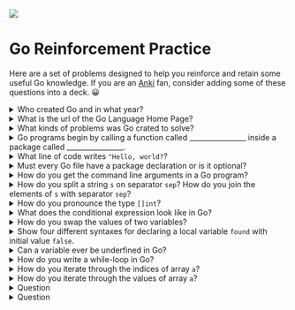 <img src="https://raw.githubusercontent.com/rtoal/polyglot/master/docs/resources/go-logo-64.png">

# Go Reinforcement Practice

Here are a set of problems designed to help you reinforce and retain some useful Go knowledge. If you are an [Anki](https://apps.ankiweb.net/) fan, consider adding some of these questions into a deck. 😀

<details><summary>Who created Go and in what year?</summary>
Google, 2009.
</details>

<details><summary>What is the url of the Go Language Home Page?</summary>
https://golang.org
</details>

<details><summary>What kinds of problems was Go crated to solve?</summary>
Large scale (Google-sized) problems, running on distributed systems that must be efficient and reliable.
</details>

<details><summary>Go programs begin by calling a function called ________________ inside a package called ________________.</summary>
<pre>
main
main
</pre>
</details>

<details><summary>What line of code writes <code>"Hello, world?</code>?</summary>
<pre>
fmt.Printf("Hello, world")
</pre>
</details>

<details><summary>Must every Go file have a package declaration or is it optional?</summary>
It is required. There is no such thing as a default package.
</details>

<details><summary>How do you get the command line arguments in a Go program?</summary>
  They are in <code>os.Args</code>. (You have to import <code>os</code>.)
</details>

<details><summary>How do you split a string <code>s</code> on separator <code>sep</code>? How do you join the elements of <code>s</code> with separator <code>sep</code>?</summary>
<pre>
strings.Split(s, sep)
strings.Join(s, sep)
</pre>
</details>

<details><summary>How do you pronounce the type <code>[]int</code>?</summary>
Slice of integers.
</details>

<details><summary>What does the conditional expression look like in Go?</summary>
Go does not have a conditional expression. You have to use an <code>if</code> statement.
</details>

<details><summary>How do you swap the values of two variables?</summary>
<pre>  
x, y = y, x
</pre>
</details>

<details><summary>Show four different syntaxes for declaring a local variable <code>found</code> with initial value <code>false</code>.</summary>
<pre>
var found bool
var found bool = false
var found = false
found := false
</pre>
</details>

<details><summary>Can a variable ever be underfined in Go?</summary>
  No, if a variable is not explictly initialized in code, Go will initialize it with the zero-value of its type.
</details>

<details><summary>How do you write a while-loop in Go?</summary>
<pre>  
for condition { body }
</pre>
</details>

<details><summary>How do you iterate through the indices of array <code>a</code>?</summary>
<pre> 
for i := range a { body }
</pre>
</details>

<details><summary>How do you iterate through the values of array <code>a</code>?</summary>
<pre>  
for _, x := range a { body }
</pre>
</details>

<details><summary>Question</summary><p>Ans</details>

<details><summary>Question</summary><p>Ans</details>
